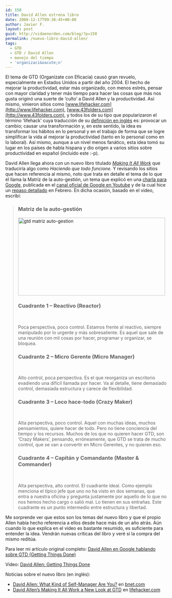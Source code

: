 ```yaml
---
id: 150
title: David Allen estrena libro
date: 2008-12-17T09:38:45+00:00
author: Javier F.
layout: post
guid: http://vidaenorden.com/blog/?p=150
permalink: /nuevo-libro-david-allen/
tags:
  - GTD
  - GTD / David Allen
  - manejo del tiempo
  - 'organizaci&oacute;n'
---
```

El tema de GTD (Organízate con Eficacia) causó gran revuelo, especialmente en Estados Unidos a partir del año 2004. El hecho de mejorar la productividad, estar más organizado, con menos estrés, pensar con mayor claridad y tener más tiempo para hacer las cosas que más nos gusta originó una suerte de &#8216;culto&#8217; a David Allen y la productividad. Así mismo, vinieron sitios como [www.lifehacker.com](http://www.lifehacker.com), [www.43folders.com](http://www.43folders.com), y todos los de su tipo que popularizaron el término &#8216;lifehack&#8217; cuya traducción de su <a title="definición de lifehack" href="http://www.thefreedictionary.com/Lifehack" target="_blank">definición en inglés</a> es: provocar un cambio; causar una transformación y, en este sentido, la idea es transformar los hábitos en lo personal y en el trabajo de forma que se logre simplificar la vida al mejorar la productividad (tanto en lo personal como en lo laboral). Así mismo, aunque a un nivel menos fanático, esta idea tomó su lugar en los países de habla hispana y dio origen a varios sitios sobre productividad en español (incluido este :-p).

David Allen llega ahora con un nuevo libro titulado _<a href="http://www.amazon.com/Making-All-Work-Winning-Business/dp/067001995X/ref=sr_1_1?ie=UTF8&s=books&qid=1229454807&sr=1-1" target="_blank">Making It All Work</a>_ que traduciría algo como _Haciendo que todo funcione._ Y revisando los sitios que hacen referencia al mismo, noto que trata en detalle el tema de lo que él llama la Matriz de la auto-gestión, un tema que explicó en una <a href="http://www.youtube.com/watch?v=Qo7vUdKTlhk&feature=channel_page" target="_blank">charla para Google</a>, publicada en el <a href="http://www.youtube.com/user/Google" target="_blank">canal oficial de Google en Youtube</a> y de la cual hice un <a title="David Allen habla en Google sobre GTD" href="http://localhost/blog/david-allen-habla-en-google-sobre-gtd/" target="_blank">repaso detallado</a> en Febrero. En dicha ocasión, basado en el video, escribí:

> ### Matriz de la auto-gestión
> 
> [<img src="http://localhost/blog/wp-content/uploads/2008/02/gtd-matriz-auto-gestion-thumb.png" border="0" alt="gtd matriz auto-gestion" width="459" height="243" />](http://localhost/blog/wp-content/uploads/2008/02/gtd-matriz-auto-gestion.png)
> 
> ### Cuadrante 1 &#8211; Reactivo (Reactor)
> 
>  
> 
> Poca perspectiva, poco control. Estamos frente al reactivo, siempre manipulado por lo urgente y más sobresaliente. Es aquel que sale de una reunión con mil cosas por hacer, programar y organizar, se bloquea.
> 
> ### Cuadrante 2 &#8211; Micro Gerente (Micro Manager)
> 
>  
> 
> Alto control, poca perspectiva. Es el que reorganiza un escritorio evadiendo una difícil llamada por hacer. Va al detalle, tiene demasiado control, demasiada estructura y carece de flexibilidad.
> 
> ### Cuadrante 3 &#8211; Loco hace-todo (Crazy Maker)
> 
>  
> 
> Alta perspectiva, poco control. Aquel con muchas ideas, muchos pensamientos, quiere hacer de todo. Pero no tiene conciencia del tiempo y los recursos. Muchos de los que no quieren hacer GTD, son ‘Crazy Makers’, pensando, erróneamente, que GTD se trata de mucho control, que se van a convertir en Micro Gerentes, y no quieren eso.
> 
> ### Cuadrante 4 &#8211; Capitán y Comandante (Master & Commander)
> 
>  
> 
> Alta perspectiva, alto control. El cuadrante ideal. Como ejemplo menciona el típico jefe que uno no ha visto en dos semanas, que entra a nuestra oficina y pregunta justamente por aquello de lo que no nos hemos hecho cargo o salió mal. Lo tienen en sus entrañas. Este cuadrante es un punto intermedio entre estructura y libertad.

Me sorprende ver que estos son los temas del nuevo libro y que el propio Allen había hecho referencia a ellos desde hace más de un año atrás. Aún cuando lo que explica en el video es bastante resumido, es suficiente para entender la idea. Vendrán nuevas críticas del libro y veré si la compra del mismo reditúa.

Para leer mi artículo original completo: <a href="http://localhost/blog/david-allen-habla-en-google-sobre-gtd/" target="_blank">David Allen en Google hablando sobre GTD (Getting Things Done)</a>
  
Video: <a title="David Allen en Google: Getting Things Done" href="http://www.youtube.com/watch?v=Qo7vUdKTlhk&feature=channel_page" target="_blank">David Allen: Getting Things Done</a>

Noticias sobre el nuevo libro (en inglés):

  * <a href="http://www.bnet.com/2436-13242_23-254605.html" target="_blank">David Allen: What Kind of Self-Manager Are You?</a> en [bnet.com](http://www.bnet.com)
  * <a href="http://lifehacker.com/5109653/david-allens-making-it-all-work-a-new-look-at-gtd" target="_blank">David Allen&#8217;s Making It All Work a New Look at GTD</a> en [lifehacker.com](http://www.lifehacker.com)